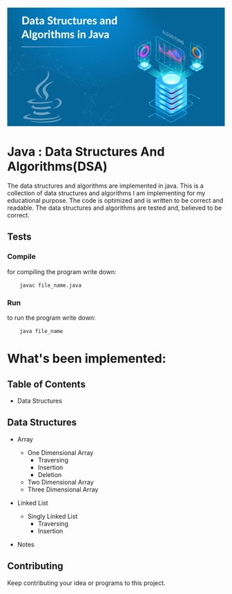 <p align="center"><img src="pictures/DSA.png"></p>

# Java : Data Structures And Algorithms(DSA)
The data structures and algorithms are implemented in java.
This is a collection of data structures and algorithms I am implementing for my educational purpose. The code is optimized and is written to be correct and readable. The data structures and algorithms are tested and, believed to be correct.

## Tests

### Compile
for compiling the program write down:
```
	javac file_name.java
```

### Run
to run the program write down:
```
	java file_name
```

# What's been implemented:

## Table of Contents

- Data Structures

## Data Structures

- Array
	- One Dimensional Array
		- Traversing
		- Insertion
		- Deletion
	- Two Dimensional Array
	- Three Dimensional Array

- Linked List
	- Singly Linked List
		- Traversing
		- Insertion

- Notes

## Contributing
Keep contributing your idea or programs to this project.